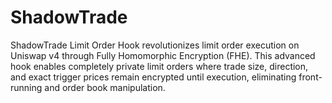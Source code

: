# ShadowTrade
ShadowTrade Limit Order Hook revolutionizes limit order execution on Uniswap v4 through Fully Homomorphic Encryption (FHE). This advanced hook enables completely private limit orders where trade size, direction, and exact trigger prices remain encrypted until execution, eliminating front-running and order book manipulation.
